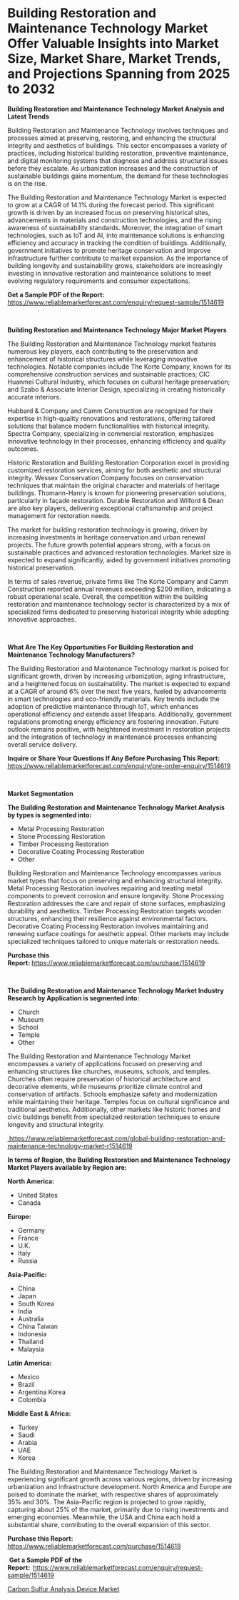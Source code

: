 <p><h1>Building Restoration and Maintenance Technology Market Offer Valuable Insights into Market Size, Market Share, Market Trends, and Projections Spanning from 2025 to 2032</h1></p><p><strong>Building Restoration and Maintenance Technology Market Analysis and Latest Trends</strong></p>
<p><p>Building Restoration and Maintenance Technology involves techniques and processes aimed at preserving, restoring, and enhancing the structural integrity and aesthetics of buildings. This sector encompasses a variety of practices, including historical building restoration, preventive maintenance, and digital monitoring systems that diagnose and address structural issues before they escalate. As urbanization increases and the construction of sustainable buildings gains momentum, the demand for these technologies is on the rise.</p><p>The Building Restoration and Maintenance Technology Market is expected to grow at a CAGR of 14.1% during the forecast period. This significant growth is driven by an increased focus on preserving historical sites, advancements in materials and construction technologies, and the rising awareness of sustainability standards. Moreover, the integration of smart technologies, such as IoT and AI, into maintenance solutions is enhancing efficiency and accuracy in tracking the condition of buildings. Additionally, government initiatives to promote heritage conservation and improve infrastructure further contribute to market expansion. As the importance of building longevity and sustainability grows, stakeholders are increasingly investing in innovative restoration and maintenance solutions to meet evolving regulatory requirements and consumer expectations.</p></p>
<p><strong>Get a Sample PDF of the Report:&nbsp;</strong> <a href="https://www.reliablemarketforecast.com/enquiry/request-sample/1514619?utm_campaign=1906&utm_medium=2&utm_source=Github&utm_content=ia&utm_term=17012025&utm_id=building-restoration-and-maintenance-technology">https://www.reliablemarketforecast.com/enquiry/request-sample/1514619</a></p>
<p>&nbsp;</p>
<p><strong>Building Restoration and Maintenance Technology Major Market Players</strong></p>
<p><p>The Building Restoration and Maintenance Technology market features numerous key players, each contributing to the preservation and enhancement of historical structures while leveraging innovative technologies. Notable companies include The Korte Company, known for its comprehensive construction services and sustainable practices; CIC Huanmei Cultural Industry, which focuses on cultural heritage preservation; and Szabo & Associate Interior Design, specializing in creating historically accurate interiors.</p><p>Hubbard & Company and Camm Construction are recognized for their expertise in high-quality renovations and restorations, offering tailored solutions that balance modern functionalities with historical integrity. Spectra Company, specializing in commercial restoration, emphasizes innovative technology in their processes, enhancing efficiency and quality outcomes.</p><p>Historic Restoration and Building Restoration Corporation excel in providing customized restoration services, aiming for both aesthetic and structural integrity. Wessex Conservation Company focuses on conservation techniques that maintain the original character and materials of heritage buildings. Thomann-Hanry is known for pioneering preservation solutions, particularly in façade restoration. Durable Restoration and Wilford & Dean are also key players, delivering exceptional craftsmanship and project management for restoration needs.</p><p>The market for building restoration technology is growing, driven by increasing investments in heritage conservation and urban renewal projects. The future growth potential appears strong, with a focus on sustainable practices and advanced restoration technologies. Market size is expected to expand significantly, aided by government initiatives promoting historical preservation.</p><p>In terms of sales revenue, private firms like The Korte Company and Camm Construction reported annual revenues exceeding $200 million, indicating a robust operational scale. Overall, the competition within the building restoration and maintenance technology sector is characterized by a mix of specialized firms dedicated to preserving historical integrity while adopting innovative approaches.</p></p>
<p>&nbsp;</p>
<p><strong>What Are The Key Opportunities For Building Restoration and Maintenance Technology Manufacturers?</strong></p>
<p><p>The Building Restoration and Maintenance Technology market is poised for significant growth, driven by increasing urbanization, aging infrastructure, and a heightened focus on sustainability. The market is expected to expand at a CAGR of around 6% over the next five years, fueled by advancements in smart technologies and eco-friendly materials. Key trends include the adoption of predictive maintenance through IoT, which enhances operational efficiency and extends asset lifespans. Additionally, government regulations promoting energy efficiency are fostering innovation. Future outlook remains positive, with heightened investment in restoration projects and the integration of technology in maintenance processes enhancing overall service delivery.</p></p>
<p><strong>Inquire or Share Your Questions If Any Before Purchasing This Report:</strong> <a href="https://www.reliablemarketforecast.com/enquiry/pre-order-enquiry/1514619?utm_campaign=1906&utm_medium=2&utm_source=Github&utm_content=ia&utm_term=17012025&utm_id=building-restoration-and-maintenance-technology">https://www.reliablemarketforecast.com/enquiry/pre-order-enquiry/1514619</a></p>
<p>&nbsp;</p>
<p><strong>Market Segmentation</strong></p>
<p><strong>The Building Restoration and Maintenance Technology Market Analysis by types is segmented into:</strong></p>
<p><ul><li>Metal Processing Restoration</li><li>Stone Processing Restoration</li><li>Timber Processing Restoration</li><li>Decorative Coating Processing Restoration</li><li>Other</li></ul></p>
<p><p>Building Restoration and Maintenance Technology encompasses various market types that focus on preserving and enhancing structural integrity. Metal Processing Restoration involves repairing and treating metal components to prevent corrosion and ensure longevity. Stone Processing Restoration addresses the care and repair of stone surfaces, emphasizing durability and aesthetics. Timber Processing Restoration targets wooden structures, enhancing their resilience against environmental factors. Decorative Coating Processing Restoration involves maintaining and renewing surface coatings for aesthetic appeal. Other markets may include specialized techniques tailored to unique materials or restoration needs.</p></p>
<p><strong>Purchase this Report:&nbsp;</strong><a href="https://www.reliablemarketforecast.com/purchase/1514619?utm_campaign=1906&utm_medium=2&utm_source=Github&utm_content=ia&utm_term=17012025&utm_id=building-restoration-and-maintenance-technology">https://www.reliablemarketforecast.com/purchase/1514619</a></p>
<p>&nbsp;</p>
<p><strong>The Building Restoration and Maintenance Technology Market Industry Research by Application is segmented into:</strong></p>
<p><ul><li>Church</li><li>Museum</li><li>School</li><li>Temple</li><li>Other</li></ul></p>
<p><p>The Building Restoration and Maintenance Technology Market encompasses a variety of applications focused on preserving and enhancing structures like churches, museums, schools, and temples. Churches often require preservation of historical architecture and decorative elements, while museums prioritize climate control and conservation of artifacts. Schools emphasize safety and modernization while maintaining their heritage. Temples focus on cultural significance and traditional aesthetics. Additionally, other markets like historic homes and civic buildings benefit from specialized restoration techniques to ensure longevity and structural integrity.</p></p>
<p><a href="https://www.reliablemarketforecast.com/global-building-restoration-and-maintenance-technology-market-r1514619?utm_campaign=1906&utm_medium=2&utm_source=Github&utm_content=ia&utm_term=17012025&utm_id=building-restoration-and-maintenance-technology">&nbsp;https://www.reliablemarketforecast.com/global-building-restoration-and-maintenance-technology-market-r1514619</a></p>
<p><strong>In terms of Region, the Building Restoration and Maintenance Technology Market Players available by Region are:</strong></p>
<p>
    <p> <strong> North America: </strong>
        <ul>
            <li>United States</li>
            <li>Canada</li>
        </ul>
        </p> 
    <p> <strong> Europe: </strong>
        <ul>
            <li>Germany</li>
            <li>France</li>
            <li>U.K.</li>
            <li>Italy</li>
            <li>Russia</li>
        </ul>
        </p> 
    <p> <strong> Asia-Pacific: </strong>
        <ul>
            <li>China</li>
            <li>Japan</li>
            <li>South Korea</li>
            <li>India</li>
            <li>Australia</li>
            <li>China Taiwan</li>
            <li>Indonesia</li>
            <li>Thailand</li>
            <li>Malaysia</li>
        </ul>
        </p> 
    <p> <strong> Latin America: </strong>
        <ul>
            <li>Mexico</li>
            <li>Brazil</li>
            <li>Argentina Korea</li>
            <li>Colombia</li>
        </ul>
        </p> 
    <p> <strong> Middle East & Africa: </strong>
        <ul>
            <li>Turkey</li>
            <li>Saudi</li>
            <li>Arabia</li>
            <li>UAE</li>
            <li>Korea</li>
        </ul>
    </p>
    </p>
<p><p>The Building Restoration and Maintenance Technology Market is experiencing significant growth across various regions, driven by increasing urbanization and infrastructure development. North America and Europe are poised to dominate the market, with respective shares of approximately 35% and 30%. The Asia-Pacific region is projected to grow rapidly, capturing about 25% of the market, primarily due to rising investments and emerging economies. Meanwhile, the USA and China each hold a substantial share, contributing to the overall expansion of this sector.</p></p>
<p><strong>Purchase this Report: </strong><a href="https://www.reliablemarketforecast.com/purchase/1514619?utm_campaign=1906&utm_medium=2&utm_source=Github&utm_content=ia&utm_term=17012025&utm_id=building-restoration-and-maintenance-technology">https://www.reliablemarketforecast.com/purchase/1514619</a></p>
<p>&nbsp;<strong>Get a Sample PDF of the Report:&nbsp;&nbsp;</strong><a href="https://www.reliablemarketforecast.com/enquiry/request-sample/1514619?utm_campaign=1906&utm_medium=2&utm_source=Github&utm_content=ia&utm_term=17012025&utm_id=building-restoration-and-maintenance-technology">https://www.reliablemarketforecast.com/enquiry/request-sample/1514619</a></p>
<p><strong></strong></p>
<p><p><a href="https://github.com/dringals/Market-Research-Report-List-6/blob/main/carbon-sulfur-analysis-device-market.md?utm_campaign=1906&utm_medium=2&utm_source=Github&utm_content=ia&utm_term=17012025&utm_id=building-restoration-and-maintenance-technology">Carbon Sulfur Analysis Device Market</a></p></p>